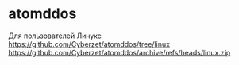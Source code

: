 # atomddos
Для пользователей Линукс https://github.com/Cyberzet/atomddos/tree/linux
https://github.com/Cyberzet/atomddos/archive/refs/heads/linux.zip
